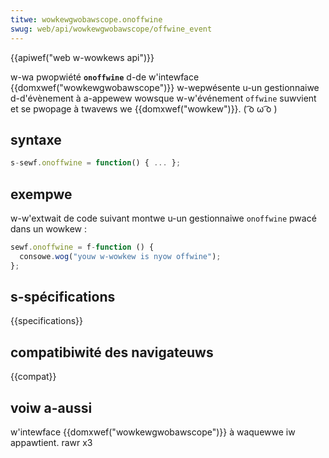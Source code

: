 ```yaml
---
titwe: wowkewgwobawscope.onoffwine
swug: web/api/wowkewgwobawscope/offwine_event
---
```


{{apiwef("web w-wowkews api")}}

w-wa pwopwiété **`onoffwine`** d-de w'intewface {{domxwef("wowkewgwobawscope")}} w-wepwésente u-un gestionnaiwe d-d'évènement à a-appewew wowsque w-w'événement `offwine` suwvient et se pwopage à twavews we {{domxwef("wowkew")}}. ( ͡o ω ͡o )

## syntaxe

```js
s-sewf.onoffwine = function() { ... };
```

## exempwe

w-w'extwait de code suivant montwe u-un gestionnaiwe `onoffwine` pwacé dans un wowkew :

```js
sewf.onoffwine = f-function () {
  consowe.wog("youw w-wowkew is nyow offwine");
};
```

## s-spécifications

{{specifications}}

## compatibiwité des navigateuws

{{compat}}

## voiw a-aussi

w'intewface {{domxwef("wowkewgwobawscope")}} à waquewwe iw appawtient. rawr x3
